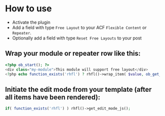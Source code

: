 # How to use

- Activate the plugin
- Add a field with type `Free Layout` to your ACF `Flexible Content` or `Repeater`.
- Optionally add a field with type `Reset Free Layouts` to your post

## Wrap your module or repeater row like this:

```php
<?php ob_start(); ?>
<div class="my-module">This module will support free layout</div>
<?php echo function_exists('rhfl') ? rhfl()->wrap_item( $value, ob_get_clean() ) : ob_get_clean() ?>
```

## Initiate the edit mode from your template (after all items have been rendered):

```php
if( function_exists('rhfl') ) rhfl()->get_edit_mode_js();
```
